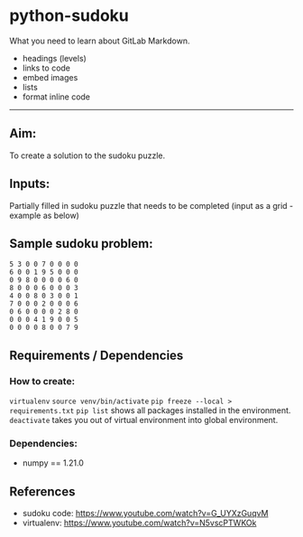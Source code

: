 # python-sudoku

What you need to learn about GitLab Markdown.

* headings (levels)
* links to code
* embed images
* lists
* format inline code

---

## Aim: 
To create a solution to the sudoku puzzle.

## Inputs:
Partially filled in sudoku puzzle that needs to be completed (input as a grid - example as below) 

## Sample sudoku problem:

```text
5 3 0 0 7 0 0 0 0
6 0 0 1 9 5 0 0 0
0 9 8 0 0 0 0 6 0
8 0 0 0 6 0 0 0 3
4 0 0 8 0 3 0 0 1
7 0 0 0 2 0 0 0 6
0 6 0 0 0 0 2 8 0
0 0 0 4 1 9 0 0 5
0 0 0 0 8 0 0 7 9
```

## Requirements / Dependencies 
### How to create:
`virtualenv`
`source venv/bin/activate`
`pip freeze --local > requirements.txt`
`pip list` shows all packages installed in the environment.
`deactivate` takes you out of virtual environment into global environment.

### Dependencies:
* numpy == 1.21.0

## References
* sudoku code: https://www.youtube.com/watch?v=G_UYXzGuqvM
* virtualenv: https://www.youtube.com/watch?v=N5vscPTWKOk


